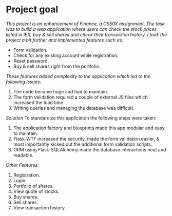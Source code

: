 # Project goal
*This project is an enhancement of Finance, a CS50X assignment. The task was to build a web application where users can check the stock prices listed in IEX, buy & sell shares and check their transaction history. I took the project a bit further and implemented features such as,*

* Form validation.
* Check for any existing account while registration.
* Reset password.
* Buy & sell shares right from the portfolio.

*These features added complexity to the application which led to the following issues:*
1. The code became huge and had to maintain.
2. The form validation required a couple of external JS files which increased the load time.
3. Writing queries and managing the database was difficult.

*Solution*
To standardize this application the following steps were taken:
1. The application factory and blueprints made this app modular and easy to maintain.
2. Flask-WTF increased the security, made the form validation easier, & most importantly kicked out the additional form validation scripts.
3. ORM using Flask-SQLAlchemy made the database interactions neat and readable.


*Other Features:*
1. Registration.
2. Login.
3. Portfolio of shares.
4. View quote of stocks.
5. Buy shares.
6. Sell shares.
7. View transaction history.




